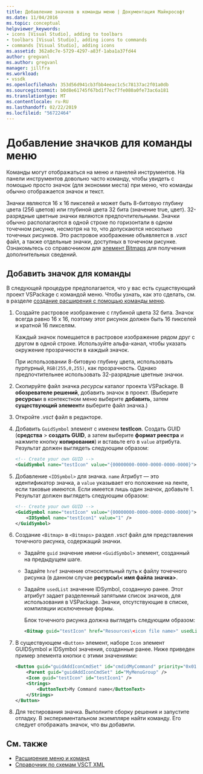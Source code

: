 ```yaml
---
title: Добавление значков в команды меню | Документация Майкрософт
ms.date: 11/04/2016
ms.topic: conceptual
helpviewer_keywords:
- icons [Visual Studio], adding to toolbars
- toolbars [Visual Studio], adding icons to commands
- commands [Visual Studio], adding icons
ms.assetid: 362a0c7e-5729-4297-a83f-1aba1a37fd44
author: gregvanl
ms.author: gregvanl
manager: jillfra
ms.workload:
- vssdk
ms.openlocfilehash: 353d56d941cb3fbb4eeac1c5c78137ac2f01a0db
ms.sourcegitcommit: b0d8e61745f67bd1f7ecf7fe080a0fe73ac6a181
ms.translationtype: MT
ms.contentlocale: ru-RU
ms.lasthandoff: 02/22/2019
ms.locfileid: "56722464"
---
```

# <a name="add-icons-to-menu-commands"></a>Добавление значков для команды меню
Команды могут отображаться на меню и панелей инструментов. На панели инструментов довольно часто команду, чтобы увидеть с помощью просто значок (для экономии места) при меню, что команды обычно отображается значок и текст.

 Значки являются 16 х 16 пикселей и может быть 8-битовую глубину цвета (256 цветов) или глубиной цвета 32 бита (значение true, цвет). 32-разрядные цветные значки являются предпочтительными. Значки обычно располагаются в одной строке по горизонтали в одном точечном рисунке, несмотря на то, что допускаются несколько точечных рисунков. Это растровое изображение объявляется в *.vsct* файл, а также отдельные значки, доступных в точечном рисунке. Ознакомьтесь со справочником для [элемент Bitmaps](../extensibility/bitmaps-element.md) для получения дополнительных сведений.

## <a name="add-an-icon-to-a-command"></a>Добавить значок для команды
 В следующей процедуре предполагается, что у вас есть существующий проект VSPackage с командой меню. Чтобы узнать, как это сделать, см. в разделе [создание расширения с помощью команды меню](../extensibility/creating-an-extension-with-a-menu-command.md).

1.  Создайте растровое изображение с глубиной цвета 32 бита. Значок всегда равно 16 x 16, поэтому этот рисунок должен быть 16 пикселей и кратной 16 пикселям.

     Каждый значок помещается в растровое изображение рядом друг с другом в одной строке. Используйте альфа-канал, чтобы указать окружение прозрачности в каждый значок.

     При использовании 8-битовую глубину цвета, использовать пурпурный, `RGB(255,0,255)`, как прозрачность. Однако предпочтительнее использовать 32-разрядные цветные значки.

2.  Скопируйте файл значка *ресурсы* каталог проекта VSPackage. В **обозревателе решений**, добавить значок в проект. (Выберите **ресурсы**и в контекстном меню выберите **добавить**, затем **существующий элемент**и выберите файл значка.)

3.  Откройте *.vsct* файл в редакторе.

4.  Добавить `GuidSymbol` элемент с именем **testIcon**. Создать GUID (**средства** > **создать GUID**, а затем выберите **формат реестра** и нажмите кнопку **копирования**) и вставьте его в `value` атрибута. Результат должен выглядеть следующим образом:

    ```xml
    <!-- Create your own GUID -->
    <GuidSymbol name="testIcon" value="{00000000-0000-0000-0000-0000}">
    ```

5.  Добавление `<IDSymbol>` для значка. `name` Атрибут — это идентификатор значка, а `value` указывает его положение на ленте, если таковые имеются. Если имеется лишь один значок, добавьте 1. Результат должен выглядеть следующим образом:

    ```xml
    <!-- Create your own GUID -->
    <GuidSymbol name="testIcon" value="{00000000-0000-0000-0000-0000}">
        <IDSymbol name="testIcon1" value="1" />
    </GuidSymbol>
    ```

6.  Создание `<Bitmap>` в `<Bitmaps>` раздел *.vsct* файл для представления точечного рисунка, содержащий значки.

    -   Задайте `guid` значение имени `<GuidSymbol>` элемент, созданный на предыдущем шаге.

    -   Задайте `href` значение относительный путь к файлу точечного рисунка (в данном случае **ресурсы\\< имя файла значка\>**.

    -   Задайте `usedList` значение IDSymbol, созданную ранее. Этот атрибут задает разделенный запятыми список значков, для использования в VSPackage. Значки, отсутствующие в списке, компиляции исключенные формы.

         Блок точечного рисунка должна выглядеть следующим образом:

        ```xml
        <Bitmap guid="testIcon" href="Resources\<icon file name>" usedList="testIcon1"/>
        ```

7.  В существующем `<Button>` элемент, наборе `Icon` элемент GUIDSymbol и IDSymbol значения, созданные ранее. Ниже приведен пример элемента кнопки с этими значениями:

    ```xml
    <Button guid="guidAddIconCmdSet" id="cmdidMyCommand" priority="0x0100" type="Button">
        <Parent guid="guidAddIconCmdSet" id="MyMenuGroup" />
        <Icon guid="testIcon" id="testIcon1" />
        <Strings>
            <ButtonText>My Command name</ButtonText>
        </Strings>
    </Button>
    ```

8.  Для тестирования значка. Выполните сборку решения и запустите отладку. В экспериментальном экземпляре найти команду. Его следует отображать значок, что вы добавили.

## <a name="see-also"></a>См. также
- [Расширение меню и команд](../extensibility/extending-menus-and-commands.md)
- [Справочник по схемам VSCT XML](../extensibility/vsct-xml-schema-reference.md)